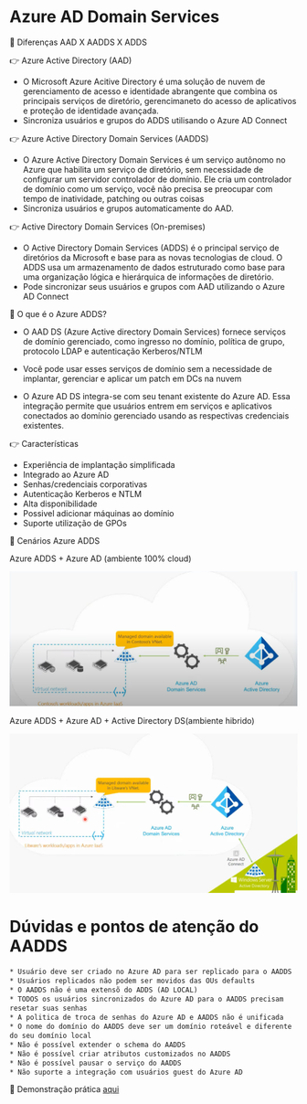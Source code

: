 # Azure AD Domain Services
🔖 Diferenças AAD X AADDS X ADDS

👉 Azure Active Directory (AAD)
* O Microsoft Azure Acitive Directory é uma solução de nuvem de gerenciamento de acesso e identidade abrangente que combina os
principais serviços de diretório, gerencimaneto do acesso de aplicativos e proteção de identidade avançada.
* Sincroniza usuários e grupos do ADDS utilisando o Azure AD Connect

👉 Azure Active Directory Domain Services (AADDS)
* O Azure Active Directory Domain Services é um serviço autônomo no Azure que habilita um serviço de diretório, sem necessidade de
  configurar um servidor controlador de domínio. Ele cria um controlador de domínio como um serviço, você não precisa se preocupar 
  com tempo de inatividade, patching ou outras coisas
* Sincroniza usuários e grupos automaticamente do AAD.

👉 Active Directory Domain Services (On-premises)
* O Active Directory Domain Services (ADDS) é o principal serviço de diretórios da Microsoft e base para as novas tecnologias de cloud.
  O ADDS usa um armazenamento de dados estruturado como base para uma organização lógica e hierárquica de informações de diretório.
* Pode sincronizar seus usuários e grupos com AAD utilizando o Azure AD Connect

🔖 O que é o Azure ADDS?

* O AAD DS (Azure Active directory Domain Services) fornece serviços de domínio gerenciado, como ingresso no domínio, política de grupo,
  protocolo LDAP e autenticação Kerberos/NTLM

* Você pode usar esses serviços de domínio sem a necessidade de implantar, gerenciar e aplicar um patch em DCs na nuvem

* O Azure AD DS integra-se com seu tenant existente do Azure AD. Essa integração permite que usuários entrem em serviços e aplicativos
  conectados ao domínio gerenciado usando as respectivas credenciais existentes.
  
👉 Características
  * Experiência de implantação simplificada
  * Integrado ao Azure AD
  * Senhas/credenciais corporativas
  * Autenticação Kerberos e NTLM
  * Alta disponibilidade
  * Possivel adicionar máquinas ao domínio
  * Suporte utilização de GPOs

🔖 Cenários Azure ADDS

Azure ADDS + Azure AD (ambiente 100% cloud)

![aadds01](images/aadds01.png)

Azure ADDS + Azure AD + Active Directory DS(ambiente hibrido)

![aadds02](images/aadds02.png)

# Dúvidas e pontos de atenção do AADDS

```  
* Usuário deve ser criado no Azure AD para ser replicado para o AADDS
* Usuários replicados não podem ser movidos das OUs defaults
* O AADDS não é uma extensõ do ADDS (AD LOCAL)
* TODOS os usuários sincronizados do Azure AD para o AADDS precisam resetar suas senhas
* A politica de troca de senhas do Azure AD e AADDS não é unificada
* O nome do domínio do AADDS deve ser um domínio roteável e diferente do seu domínio local
* Não é possível extender o schema do AADDS
* Não é possível criar atributos customizados no AADDS
* Não é possível pausar o serviço do AADDS
* Não suporte a integração com usuários guest do Azure AD 

``` 

🔖 Demonstração prática [aqui](https://github.com/rafamellonh/Azure-AD-Domain-Services/blob/main/lab.md)